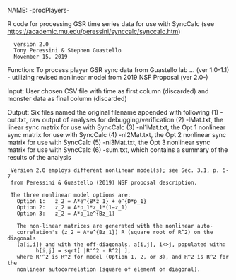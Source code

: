 
 NAME: -procPlayers-

 R code for processing GSR time series data for use with SyncCalc (see
   https://academic.mu.edu/peressini/synccalc/synccalc.htm)

      version 2.0
      Tony Peressini & Stephen Guastello
      November 15, 2019

   Function: To process player GSR sync data from Guastello lab ... (ver 1.0-1.1)
         - utilizing revised nonlinear model from 2019 NSF Proposal (ver 2.0-)

   Input:  User chosen CSV file with time as first column (discarded) and
           monster data as final column (discarded)

   Output:  Six files named the original filename appended with following
     (1) -out.txt,   raw output of analyses for debugging/verification
     (2) -lMat.txt,  the linear sync matrix for use with SyncCalc
     (3) -nl1Mat.txt, the Opt 1 nonlinear sync matrix for use with SyncCalc
     (4) -nl2Mat.txt, the Opt 2 nonlinear sync matrix for use with SyncCalc
     (5) -nl3Mat.txt, the Opt 3 nonlinear sync matrix for use with SyncCalc
     (6) -sum.txt,   which contains a summary of the results of the analysis

     Version 2.0 employs different nonlinear model(s); see Sec. 3.1, p. 6-7
     from Peressini & Guastello (2019) NSF proposal description.

     The three nonlinear model options are:
       Option 1:   z_2 = A*e^{B*z_1} + e^{D*p_1}
       Option 2:   z_2 = A*p_1*z_1*(1−z_1)
       Option 3:   z_2 = A*p_1e^{Bz_1}

       The non-linear matrices are generated with the nonlinear auto-
       correlation's (z_2 = A*e^{Bz_1}) R (square root of R^2) on the diagonals
       (a[i,i]) and with the off-diagonals, a[i,j], i<>j, populated with:
             h[i,j] = sqrt[ |R'^2 - R^2| ],
       where R'^2 is R^2 for model (Option 1, 2, or 3), and R^2 is R^2 for the
       nonlinear autocorrelation (square of element on diagonal).
